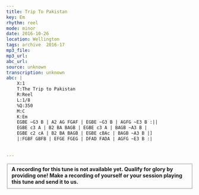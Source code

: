 ```yaml
---
title: Trip To Pakistan
key: Em
rhythm: reel
mode: minor
date: 2016-10-26
location: Wellington
tags: archive  2016-17
mp3_file: 
mp3_url: 
abc_url: 
source: unknown
transcription: unknown
abc: |
    X:1
    T:The Trip to Pakistan
    R:Reel
    L:1/8
    %Q:350
    M:C
    K:Em
    EGBE ~G3 B | A2 AG FGAF | EGBE ~G3 B | AGFG ~E3 B :||
    EGBE c3 A | B2 BA BAGB | EGBE c3 A | BAGB ~A3 B |
    EGBE c2 cA | B2 BA BAGB | EGBE cBAc | BAGB ~A3 B |]
    |:FGBF GBFB | EFGE FGEG | DFAD FADA | AGFG ~E3 B :|
    
    
---
```

<fieldset><strong>A recording for this tune is not available yet. Qualify for glory by providing one! 
Make a recording of yourself or your session playing this tune and send it to us.</strong></fieldset><br />
